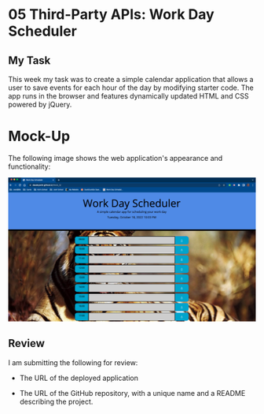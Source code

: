 # 05 Third-Party APIs: Work Day Scheduler

## My Task

This week my task was to create a simple calendar application that allows a user to save events for each hour of the day by modifying starter code. The app runs in the browser and features dynamically updated HTML and CSS powered by jQuery.
# Mock-Up

The following image shows the web application's appearance and functionality:

![The Work Day Scheduler Application displays the hours of the day with input text fields that can be saved to the DOM](./Assets/images/Screenshot.png)
## Review

I am submitting the following for review:

* The URL of the deployed application

* The URL of the GitHub repository, with a unique name and a README describing the project.
